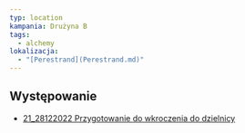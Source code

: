 ```yaml
---
typ: location
kampania: Drużyna B
tags:
  - alchemy
lokalizacja:
  - "[Perestrand](Perestrand.md)"
---
```



## Występowanie
- [21_28122022 Przygotowanie do wkroczenia do dzielnicy](../sesje/21_28122022%20Przygotowanie%20do%20wkroczenia%20do%20dzielnicy.md)
